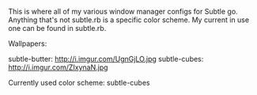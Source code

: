 This is where all of my various window manager configs for Subtle go. Anything that's not subtle.rb is a specific color scheme. My current in use one can be found in subtle.rb.

Wallpapers:

subtle-butter:	http://i.imgur.com/UgnGjLO.jpg
subtle-cubes:	http://i.imgur.com/ZIxynaN.jpg 

Currently used color scheme: subtle-cubes
